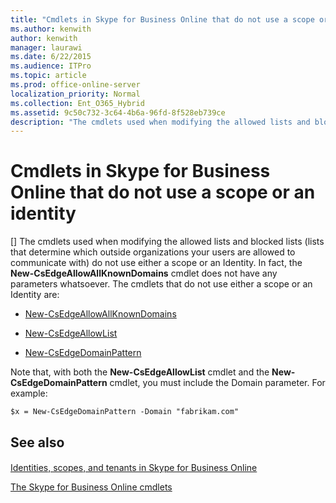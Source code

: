 ```yaml
---
title: "Cmdlets in Skype for Business Online that do not use a scope or an identity"
ms.author: kenwith
author: kenwith
manager: laurawi
ms.date: 6/22/2015
ms.audience: ITPro
ms.topic: article
ms.prod: office-online-server
localization_priority: Normal
ms.collection: Ent_O365_Hybrid
ms.assetid: 9c50c732-3c64-4b6a-96fd-8f528eb739ce
description: "The cmdlets used when modifying the allowed lists and blocked lists (lists that determine which outside organizations your users are allowed to communicate with) do not use either a scope or an Identity. In fact, the New-CsEdgeAllowAllKnownDomains cmdlet does not have any parameters whatsoever. The cmdlets that do not use either a scope or an Identity are:"
---
```


# Cmdlets in Skype for Business Online that do not use a scope or an identity
[]
The cmdlets used when modifying the allowed lists and blocked lists (lists that determine which outside organizations your users are allowed to communicate with) do not use either a scope or an Identity. In fact, the **New-CsEdgeAllowAllKnownDomains** cmdlet does not have any parameters whatsoever. The cmdlets that do not use either a scope or an Identity are: 
  
- [New-CsEdgeAllowAllKnownDomains](new-csedgeallowallknowndomains.md)
    
- [New-CsEdgeAllowList](new-csedgeallowlist.md)
    
- [New-CsEdgeDomainPattern](new-csedgedomainpattern.md)
    
Note that, with both the **New-CsEdgeAllowList** cmdlet and the **New-CsEdgeDomainPattern** cmdlet, you must include the Domain parameter. For example: 
  
```
$x = New-CsEdgeDomainPattern -Domain "fabrikam.com"
```

## See also

#### 

[Identities, scopes, and tenants in Skype for Business Online](identities-scopes-and-tenants.md)
  
[The Skype for Business Online cmdlets](the-skype-for-business-online-cmdlets.md)

